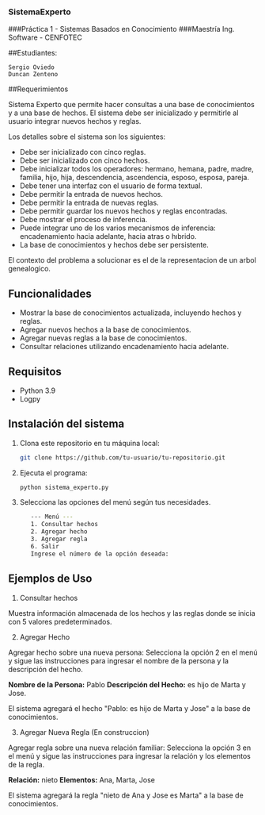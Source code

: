 ### SistemaExperto
###Práctica 1 - Sistemas Basados en Conocimiento
###Maestría Ing. Software - CENFOTEC

##Estudiantes:

    Sergio Oviedo
    Duncan Zenteno

##Requerimientos

Sistema Experto que permite hacer consultas a una base de conocimientos y a una base de hechos.
El sistema debe ser inicializado y permitirle al usuario integrar nuevos hechos y reglas.

Los detalles sobre el sistema son los siguientes:
- Debe ser inicializado con cinco reglas.
- Debe ser inicializado con cinco hechos.
- Debe inicializar todos los operadores: hermano, hemana, padre, madre, familia, hijo, hija, descendencia, ascendencia, esposo, esposa, pareja.
- Debe tener una interfaz con el usuario de forma textual.
- Debe permitir la entrada de nuevos hechos.
- Debe permitir la entrada de nuevas reglas.
- Debe permitir guardar los nuevos hechos y reglas encontradas.
- Debe mostrar el proceso de inferencia.
- Puede integrar uno de los varios mecanismos de inferencia: encadenamiento hacia adelante, hacia atras o hıbrido.
- La base de conocimientos y hechos debe ser persistente.

El contexto del problema a solucionar es el de la representacion de un  arbol genealogico.

## Funcionalidades

- Mostrar la base de conocimientos actualizada, incluyendo hechos y reglas.
- Agregar nuevos hechos a la base de conocimientos.
- Agregar nuevas reglas a la base de conocimientos.
- Consultar relaciones utilizando encadenamiento hacia adelante.

## Requisitos

- Python 3.9
- Logpy

## Instalación del sistema

1. Clona este repositorio en tu máquina local:

   ```bash
   git clone https://github.com/tu-usuario/tu-repositorio.git

2. Ejecuta el programa:

   ```bash
   python sistema_experto.py

3. Selecciona las opciones del menú según tus necesidades.

   ```bash
      --- Menú ---
      1. Consultar hechos
      2. Agregar hecho
      3. Agregar regla
      6. Salir
      Ingrese el número de la opción deseada: 

## Ejemplos de Uso

   1. Consultar hechos

   Muestra información almacenada de los hechos y las reglas donde se inicia con 5 valores predeterminados.

   2. Agregar Hecho
      
   Agregar hecho sobre una nueva persona:
   Selecciona la opción 2 en el menú y sigue las instrucciones para ingresar el nombre de la persona y la descripción del hecho.
   
   **Nombre de la Persona:** Pablo
   **Descripción del Hecho:** es hijo de Marta y Jose.
   
   El sistema agregará el hecho "Pablo: es hijo de Marta y Jose" a la base de conocimientos.
   
   3. Agregar Nueva Regla (En construccion)
      
   Agregar regla sobre una nueva relación familiar:
   Selecciona la opción 3 en el menú y sigue las instrucciones para ingresar la relación y los elementos de la regla.
   
   **Relación:** nieto
   **Elementos:** Ana, Marta, Jose
   
   El sistema agregará la regla "nieto de Ana y Jose es Marta" a la base de conocimientos.
